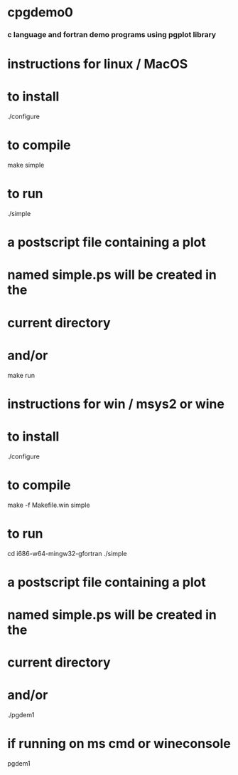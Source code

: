 # cpgdemo0
### c language and fortran demo programs using pgplot library ###
# instructions for linux  / MacOS 
# to install
./configure
# to compile
make simple
# to run
./simple
# a postscript file containing a plot
# named simple.ps will be created in the
# current directory
# and/or
make run
# instructions for win / msys2 or wine
# to install
./configure
# to compile
make -f Makefile.win simple
# to run
cd i686-w64-mingw32-gfortran
./simple
# a postscript file containing a plot
# named simple.ps will be created in the
# current directory
# and/or
./pgdem1
# if running on ms cmd or wineconsole
pgdem1
